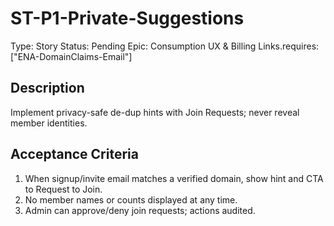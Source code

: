 # ST-P1-Private-Suggestions

Type: Story
Status: Pending
Epic: Consumption UX & Billing
Links.requires: ["ENA-DomainClaims-Email"]

## Description
Implement privacy-safe de-dup hints with Join Requests; never reveal member identities.

## Acceptance Criteria
1. When signup/invite email matches a verified domain, show hint and CTA to Request to Join.
2. No member names or counts displayed at any time.
3. Admin can approve/deny join requests; actions audited.
